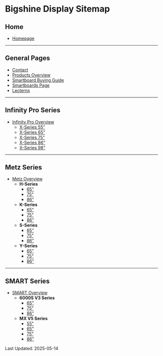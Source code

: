 # Bigshine Display Sitemap

## Home

- [Homepage](https://bigshine-display.com/)

---

## General Pages

- [Contact](https://bigshine-display.com/contact/)
- [Products Overview](https://bigshine-display.com/products/)
- [Smartboard Buying Guide](https://bigshine-display.com/smart-whiteboard-buying-guide/)
- [Smartboards Page](https://bigshine-display.com/smartboards/)
- [Lecterns](https://bigshine-display.com/lecterns/)

---

## Infinity Pro Series

- [Infinity Pro Overview](https://bigshine-display.com/products/infinity-pro/)
  - [X-Series 55"](https://bigshine-display.com/products/infinity-pro/infinitypro-x-series-55/)
  - [X-Series 65"](https://bigshine-display.com/products/infinity-pro/infinitypro-x-series-65/)
  - [X-Series 75"](https://bigshine-display.com/products/infinity-pro/infinitypro-x-series-75/)
  - [X-Series 86"](https://bigshine-display.com/products/infinity-pro/infinitypro-x-series-86/)
  - [X-Series 98"](https://bigshine-display.com/products/infinity-pro/infinitypro-x-series-98/)

---

## Metz Series

- [Metz Overview](https://bigshine-display.com/products/metz/)
  - **H-Series**
    - [65"](https://bigshine-display.com/products/metz/metz-h-series-65/)
    - [75"](https://bigshine-display.com/products/metz/metz-h-series-75/)
    - [86"](https://bigshine-display.com/products/metz/metz-h-series-86/)
  - **K-Series**
    - [65"](https://bigshine-display.com/products/metz/metz-k-series-65/)
    - [75"](https://bigshine-display.com/products/metz/metz-k-series-75/)
    - [86"](https://bigshine-display.com/products/metz/metz-k-series-86/)
  - **S-Series**
    - [65"](https://bigshine-display.com/products/metz/metz-s-series-65/)
    - [75"](https://bigshine-display.com/products/metz/metz-s-series-75/)
    - [86"](https://bigshine-display.com/products/metz/metz-s-series-86/)
  - **Y-Series**
    - [65"](https://bigshine-display.com/products/metz/metz-y-series-65/)
    - [75"](https://bigshine-display.com/products/metz/metz-y-series-75/)
    - [86"](https://bigshine-display.com/products/metz/metz-y-series-86/)

---

## SMART Series

- [SMART Overview](https://bigshine-display.com/products/smart/)
  - **6000S V3 Series**
    - [65"](https://bigshine-display.com/products/smart/smart-6000s-v3-65/)
    - [75"](https://bigshine-display.com/products/smart/smart-6000s-v3-75/)
    - [86"](https://bigshine-display.com/products/smart/smart-6000s-v3-86/)
  - **MX V5 Series**
    - [55"](https://bigshine-display.com/products/smart/smart-mx-v5-55/)
    - [65"](https://bigshine-display.com/products/smart/smart-mx-v5-65/)
    - [75"](https://bigshine-display.com/products/smart/smart-mx-v5-75/)
    - [86"](https://bigshine-display.com/products/smart/smart-mx-v5-86/)

Last Updated: 2025-05-14
